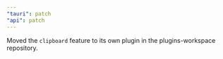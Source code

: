 ```yaml
---
"tauri": patch
"api": patch
---
```


Moved the `clipboard` feature to its own plugin in the plugins-workspace repository.
